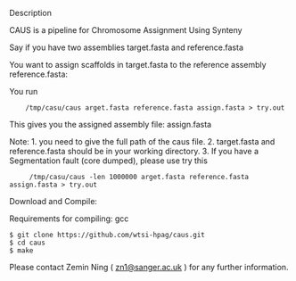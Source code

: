 
Description

CAUS is a pipeline for Chromosome Assignment Using Synteny 

Say if you have two assemblies target.fasta and reference.fasta

You want to assign scaffolds in target.fasta to the reference assembly reference.fasta:

You run

        /tmp/casu/caus arget.fasta reference.fasta assign.fasta > try.out

This gives you the assigned assembly file: assign.fasta 


Note: 1. you need to give the full path of the caus  file.
      2. target.fasta and reference.fasta should be in your working directory.
      3. If you have a Segmentation fault (core dumped), please use try this

         /tmp/casu/caus -len 1000000 arget.fasta reference.fasta assign.fasta > try.out

Download and Compile:

Requirements for compiling: gcc

	$ git clone https://github.com/wtsi-hpag/caus.git
	$ cd caus
	$ make 

Please contact Zemin Ning ( zn1@sanger.ac.uk ) for any further information. 




